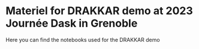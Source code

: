 # Materiel for DRAKKAR demo at 2023 Journée Dask in Grenoble

Here you can find the notebooks used for the DRAKKAR demo
